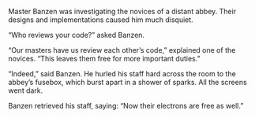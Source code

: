 Master Banzen was investigating the novices of a distant abbey.  Their designs and implementations caused him much disquiet.

“Who reviews your code?” asked Banzen.

“Our masters have us review each other’s code,” explained one of the novices.  “This leaves them free for more important duties.”

“Indeed,” said Banzen.  He hurled his staff hard across the room to the abbey’s fusebox, which burst apart in a shower of sparks. All the screens went dark.

Banzen retrieved his staff, saying: “Now their electrons are free as well.” 
